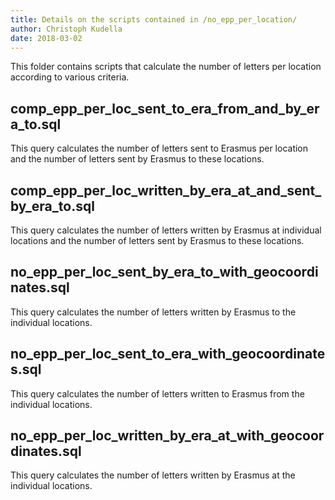 ```yaml
---
title: Details on the scripts contained in /no_epp_per_location/
author: Christoph Kudella
date: 2018-03-02
---
```

This folder contains scripts that calculate the number of letters per location according to various criteria.

## comp_epp_per_loc_sent_to_era_from_and_by_era_to.sql
This query calculates the number of letters sent to Erasmus per location and the number of letters sent by Erasmus to these locations.

## comp_epp_per_loc_written_by_era_at_and_sent_by_era_to.sql
This query calculates the number of letters written by Erasmus at individual locations and the number of letters sent by Erasmus to these locations.

## no_epp_per_loc_sent_by_era_to_with_geocoordinates.sql
This query calculates the number of letters written by Erasmus to the individual locations.

## no_epp_per_loc_sent_to_era_with_geocoordinates.sql
This query calculates the number of letters written to Erasmus from the individual locations.

## no_epp_per_loc_written_by_era_at_with_geocoordinates.sql
This query calculates the number of letters written by Erasmus at the individual locations.
